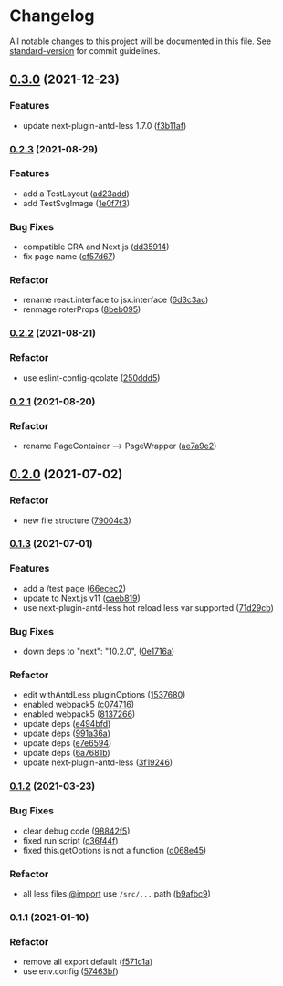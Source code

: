 # Changelog

All notable changes to this project will be documented in this file. See [standard-version](https://github.com/conventional-changelog/standard-version) for commit guidelines.

## [0.3.0](https://github.com/SolidZORO/mkn/compare/v0.2.3...v0.3.0) (2021-12-23)


### Features

* update next-plugin-antd-less 1.7.0 ([f3b11af](https://github.com/SolidZORO/mkn/commit/f3b11af6e0d4952b608b8ea3b7c4bbd1c7932a1c))

### [0.2.3](https://github.com/SolidZORO/mkn/compare/v0.2.2...v0.2.3) (2021-08-29)


### Features

* add a TestLayout ([ad23add](https://github.com/SolidZORO/mkn/commit/ad23add93c44077608a4229f2057c91b4d41f1fc))
* add TestSvgImage ([1e0f7f3](https://github.com/SolidZORO/mkn/commit/1e0f7f3ed9c0742fe8f9d4b3d515ed1b01e88b56))


### Bug Fixes

* compatible CRA and Next.js ([dd35914](https://github.com/SolidZORO/mkn/commit/dd359144369b84c4936fc1231cd9fbbaad0bb1de))
* fix page name ([cf57d67](https://github.com/SolidZORO/mkn/commit/cf57d67b9f325d0660d9c2a7fec560accad50095))


### Refactor

* rename react.interface to jsx.interface ([6d3c3ac](https://github.com/SolidZORO/mkn/commit/6d3c3aca44948321293d17718a315806404e5a7a))
* renmage roterProps ([8beb095](https://github.com/SolidZORO/mkn/commit/8beb09555f59979768f9d38d7da315adc30e9886))

### [0.2.2](https://github.com/SolidZORO/mkn/compare/v0.2.1...v0.2.2) (2021-08-21)


### Refactor

* use eslint-config-qcolate ([250ddd5](https://github.com/SolidZORO/mkn/commit/250ddd5ea5bbb0b43abe4e044734557b12f95677))

### [0.2.1](https://github.com/SolidZORO/mkn/compare/v0.2.0...v0.2.1) (2021-08-20)


### Refactor

* rename PageContainer --> PageWrapper ([ae7a9e2](https://github.com/SolidZORO/mkn/commit/ae7a9e24e5df1090d520598b8474109c0b680256))

## [0.2.0](https://github.com/SolidZORO/mkn/compare/v0.1.3...v0.2.0) (2021-07-02)


### Refactor

* new file structure ([79004c3](https://github.com/SolidZORO/mkn/commit/79004c3e0fd7ac66af06fe51af1a786f4edb9f73))

### [0.1.3](https://github.com/SolidZORO/mkn/compare/v0.1.2...v0.1.3) (2021-07-01)


### Features

* add a /test page ([66ecec2](https://github.com/SolidZORO/mkn/commit/66ecec275d89e6e3a66431febd37a9d3f240e3ae))
* update to Next.js v11 ([caeb819](https://github.com/SolidZORO/mkn/commit/caeb819b4c637d24866bd52120c9767710c4bbfa))
* use next-plugin-antd-less hot reload less var supported ([71d29cb](https://github.com/SolidZORO/mkn/commit/71d29cb87a49c2181ca2a1d65c00788f7f67738a))


### Bug Fixes

* down deps to "next": "10.2.0", ([0e1716a](https://github.com/SolidZORO/mkn/commit/0e1716a3be42902f7ff91ea49d21d3ecf2cb1705))


### Refactor

* edit withAntdLess pluginOptions ([1537680](https://github.com/SolidZORO/mkn/commit/1537680925dd4a05ee246646e451ed7e8ec992e2))
* enabled webpack5 ([c074716](https://github.com/SolidZORO/mkn/commit/c07471605744617eff53d58fc6c16403d50d364a))
* enabled webpack5 ([8137266](https://github.com/SolidZORO/mkn/commit/8137266cc507dec150588d985ea4a03a19518303))
* update deps ([e494bfd](https://github.com/SolidZORO/mkn/commit/e494bfdc88a50054e29b09347f5d4eea7831a5cb))
* update deps ([991a36a](https://github.com/SolidZORO/mkn/commit/991a36a309a5759e1952c33aeb2cf86919ea41cf))
* update deps ([e7e6594](https://github.com/SolidZORO/mkn/commit/e7e6594fdc2e03394d13a0fd1f2026dddd7d34c8))
* update deps ([6a7681b](https://github.com/SolidZORO/mkn/commit/6a7681b13729bb4d88a7b54c77ee51934e25b79b))
* update next-plugin-antd-less ([3f19246](https://github.com/SolidZORO/mkn/commit/3f192468b1a028ef021ef166caaadcec1198c98f))

### [0.1.2](https://github.com/SolidZORO/mkn/compare/v0.1.1...v0.1.2) (2021-03-23)


### Bug Fixes

* clear debug code ([98842f5](https://github.com/SolidZORO/mkn/commit/98842f5e62c9814f017ed458b344a18b3a423048))
* fixed run script ([c36f44f](https://github.com/SolidZORO/mkn/commit/c36f44f9e472349c5f05d4c054e85c568fe8990d))
* fixed this.getOptions is not a function ([d068e45](https://github.com/SolidZORO/mkn/commit/d068e45a900dfa7f4a8cd3506b28df6789cdc4c3))


### Refactor

* all less files [@import](https://github.com/import) use `/src/...` path ([b9afbc9](https://github.com/SolidZORO/mkn/commit/b9afbc917fbed50cb1429845fc1bc48e28095f85))

### 0.1.1 (2021-01-10)


### Refactor

* remove all export default ([f571c1a](https://github.com/SolidZORO/mkn/commit/f571c1ae6708a5ccf3012861d4c0827a04c34d9a))
* use env.config ([57463bf](https://github.com/SolidZORO/mkn/commit/57463bfb8e5390c702681de7396584a41c6f9acf))
